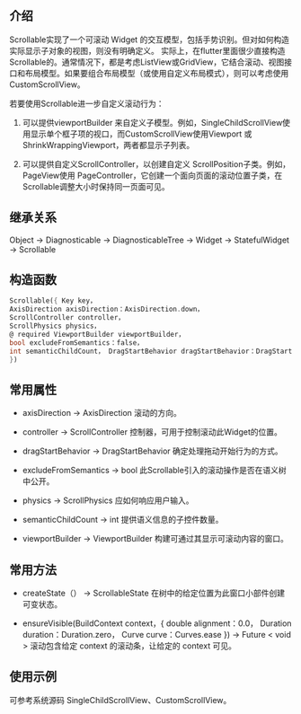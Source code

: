 ## 介绍
Scrollable实现了一个可滚动 Widget 的交互模型，包括手势识别。但对如何构造实际显示子对象的视图，则没有明确定义。
实际上，在flutter里面很少直接构造Scrollable的。通常情况下，都是考虑ListView或GridView，它结合滚动、视图接口和布局模型。如果要组合布局模型（或使用自定义布局模式），则可以考虑使用CustomScrollView。 


若要使用Scrollable进一步自定义滚动行为：

1. 可以提供viewportBuilder 来自定义子模型。例如，SingleChildScrollView使用显示单个框子项的视口，而CustomScrollView使用Viewport 或 ShrinkWrappingViewport，两者都显示子列表。

2. 可以提供自定义ScrollController，以创建自定义 ScrollPosition子类。例如，PageView使用 PageController，它创建一个面向页面的滚动位置子类，在Scrollable调整大小时保持同一页面可见。


## 继承关系

Object -> Diagnosticable -> DiagnosticableTree -> Widget -> StatefulWidget -> Scrollable

## 构造函数

```dart
Scrollable({ Key key， 
AxisDirection axisDirection：AxisDirection.down，
ScrollController controller，
ScrollPhysics physics，
@ required ViewportBuilder viewportBuilder，
bool excludeFromSemantics：false， 
int semanticChildCount， DragStartBehavior dragStartBehavior：DragStartBehavior.start 
})
```

## 常用属性


- axisDirection → AxisDirection
滚动的方向。

- controller → ScrollController
控制器，可用于控制滚动此Widget的位置。

- dragStartBehavior → DragStartBehavior
确定处理拖动开始行为的方式。

- excludeFromSemantics → bool
此Scrollable引入的滚动操作是否在语义树中公开。

- physics → ScrollPhysics
应如何响应用户输入。

- semanticChildCount → int
提供语义信息的子控件数量。

- viewportBuilder → ViewportBuilder
构建可通过其显示可滚动内容的窗口。

## 常用方法

- createState（） → ScrollableState
在树中的给定位置为此窗口小部件创建可变状态。

- ensureVisible(BuildContext context，{ double alignment：0.0， Duration duration：Duration.zero， Curve curve：Curves.ease }) → Future < void >
滚动包含给定 context 的滚动条，让给定的 context 可见。

## 使用示例

 可参考系统源码 SingleChildScrollView、CustomScrollView。
